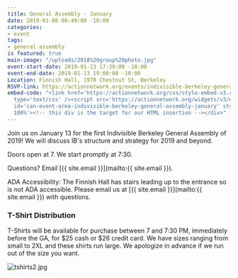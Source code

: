 ```yaml
---
title: General Assembly - January
date: 2019-01-06 06:49:00 -10:00
categories:
- event
tags:
- general assembly
is featured: true
main-image: "/uploads/2018%20group%20photo.jpg"
event-start-date: 2019-01-13 17:30:00 -10:00
event-end-date: 2019-01-13 19:00:00 -10:00
Location: Finnish Hall, 1970 Chestnut St, Berkeley
RSVP-link: https://actionnetwork.org/events/indivisible-berkeley-general-assembly-january
embed-code: "<link href='https://actionnetwork.org/css/style-embed-v3.css' rel='stylesheet'
  type='text/css' /><script src='https://actionnetwork.org/widgets/v3/event/indivisible-berkeley-general-assembly-january?format=js&source=widget'></script><div
  id='can-event-area-indivisible-berkeley-general-assembly-january' style='width:
  100%'><!-- this div is the target for our HTML insertion --></div>"
---
```


Join us on January 13 for the first Indivisible Berkeley General Assembly of 2019! We will discuss IB's structure and strategy for 2019 and beyond.

Doors open at 7. We start promptly at 7:30.

Questions? Email [{{ site.email }}](mailto:{{ site.email }}).

ADA Accessibility: The Finnish Hall has stairs leading up to the entrance so is not ADA accessible. Please email us at [{{ site.email }}](mailto:{{ site.email }}) with questions.

### T-Shirt Distribution

T-Shirts will be available for purchase between 7 and 7:30 PM, immediately before the GA, for $25 cash or $26 credit card. We have sizes ranging from small to 2XL and these shirts run large. We apologize in advance if we run out of the size you want.

![tshirts2.jpg](/uploads/tshirts2.jpg)